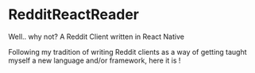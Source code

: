 # RedditReactReader
Well.. why not? A Reddit Client written in React Native

Following my tradition of writing Reddit clients as a way of getting taught myself a new language and/or framework, here it is !

